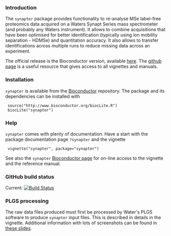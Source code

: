 

### Introduction

The `synapter` package provides functionality to re-analyse MSe
label-free proteomics data acquired on a Waters Synapt Series mass
spectrometer (and probably any Waters instrument). It allows to
combine acquisitions that have been optimised for better
identification (typically using ion mobility separation - HDMSe) and
quantitation accuracy. It also allows to transfer identifications
across multiple runs to reduce missing data across an experiment.

The official release is the Bioconductor version, available
[here](http://bioconductor.org/packages/devel/bioc/html/synapter.html). The
[github page](https://lgatto.github.io/synapter/) is a useful resource
that gives access to all vignettes and manuals.

### Installation

`synapter` is available from the
[Bioconductor](http://www.bioconductor.org) repository. The package
and its dependencies can be installed with

     source("http://www.bioconductor.org/biocLite.R")
     biocLite("synapter")

### Help

`synapter` comes with plenty of documentation. Have a start with the
package documentation page `?synapter` and the vignette

     vignette("synapter", package="synapter")


See also the `synapter` [Bioconductor
page](http://bioconductor.org/packages/devel/bioc/html/synapter.html)
for on-line access to the vignette and the reference manual.

### GitHub build status

Current: [![Build
Status](https://travis-ci.org/lgatto/synapter.svg?branch=master)](https://travis-ci.org/lgatto/synapter)

### PLGS processing

The raw data files produced must first be processed by Water's PLGS
software to produce `synapter` input files. This is described in
details in the vignette. Additional information with lots of
screenshots can be found in [these
slides](http://proteome.sysbiol.cam.ac.uk/lgatto/synapter/PLGS_Data_Processing.pdf).



